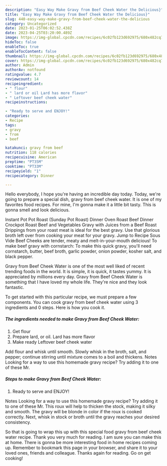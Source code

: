 ```yaml
---
description: "Easy Way Make Gravy from Beef Cheek Water the Delicious}"
title: "Easy Way Make Gravy from Beef Cheek Water the Delicious}"
slug: 440-easy-way-make-gravy-from-beef-cheek-water-the-delicious
category: Uncategorized
date: 2023-01-25T06:02:52.438Z
date: 2023-04-25T03:20:00.489Z
image: https://img-global.cpcdn.com/recipes/6c02fb123d692975/680x482cq70/gravy-from-beef-cheek-water-recipe-main-photo.jpg
hideToc: false
enableToc: true
enableTocContent: false
thumbnail: https://img-global.cpcdn.com/recipes/6c02fb123d692975/680x482cq70/gravy-from-beef-cheek-water-recipe-main-photo.jpg
cover: https://img-global.cpcdn.com/recipes/6c02fb123d692975/680x482cq70/gravy-from-beef-cheek-water-recipe-main-photo.jpg
author: Admin
authorAv: notfound
ratingvalue: 4.7
reviewcount: 14
recipeingredient:
- " flour"
- " lard or oil Lard has more flavor"
- " Leftover beef cheek water"
recipeinstructions:

- "Ready to serve and ENJOY!"
categories:
- Recipe
tags:
- gravy
- from
- beef

katakunci: gravy from beef 
nutrition: 118 calories
recipecuisine: American
preptime: "PT35M"
cooktime: "PT33M"
recipeyield: "1"
recipecategory: Dinner

---
```



Hello everybody, I hope you're having an incredible day today. Today, we're going to prepare a special dish, gravy from beef cheek water. It is one of my favorites food recipes. For mine, I'm gonna make it a little bit tasty. This is gonna smell and look delicious.

Instant Pot Pot Roast (Sunday Pot Roast) Dinner Oven Roast Beef Dinner Crockpot Roast Beef and Vegetables Gravy with Juices from a Beef Roast Drippings from your roast meat is ideal for the best gravy. Use that glorious broth left over from cooking your meat for your gravy. Jump to Recipe Sous Vide Beef Cheeks are tender, meaty and melt-in-your-mouth delicious! To make beef gravy with cornstarch: To make this quick gravy, you&#39;ll need cornstarch, butter, beef broth, garlic powder, onion powder, kosher salt, and black pepper.

Gravy from Beef Cheek Water is one of the most well liked of recent trending foods in the world. It is simple, it is quick, it tastes yummy. It is appreciated by millions every day. Gravy from Beef Cheek Water is something that I have loved my whole life. They're nice and they look fantastic.


To get started with this particular recipe, we must prepare a few components. You can cook gravy from beef cheek water using 3 ingredients and 0 steps. Here is how you cook it.

<!--inarticleads1-->

##### The ingredients needed to make Gravy from Beef Cheek Water:

1. Get  flour
1. Prepare  lard, or oil. Lard has more flavor
1. Make ready  Leftover beef cheek water


Add flour and whisk until smooth. Slowly whisk in the broth, salt, and pepper; continue stirring until mixture comes to a boil and thickens. Notes Looking for a way to use this homemade gravy recipe? Try adding it to one of these Mr. 

<!--inarticleads2-->

##### Steps to make Gravy from Beef Cheek Water:


1. Ready to serve and ENJOY!

Notes Looking for a way to use this homemade gravy recipe? Try adding it to one of these Mr. This roux will help to thicken the stock, making it silky and smooth. The gravy will be blonde in color if the roux is cooked correctly. Next, whisk in stock or broth until the gravy reaches your desired consistency. 

So that is going to wrap this up with this special food gravy from beef cheek water recipe. Thank you very much for reading. I am sure you can make this at home. There is gonna be more interesting food in home recipes coming up. Remember to bookmark this page in your browser, and share it to your loved ones, friends and colleague. Thanks again for reading. Go on get cooking!
